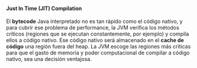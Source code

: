#### Just In Time (JIT) Compilation


El **bytecode** Java interpretado no es tan rápido como el código nativo, y para cubrir ese problema de performance, la JVM verifica los métodos críticos (regiones que se ejecutan constantemente, por ejemplo) y compila ellos a código nativo. Ese código nativo será almacenado en el **cache de código** una región fuera del heap. La JVM escoge las regiones más críticas para que el gasto de memoria y poder computacional de compilar a código nativo, sea una decisión ventajosa.